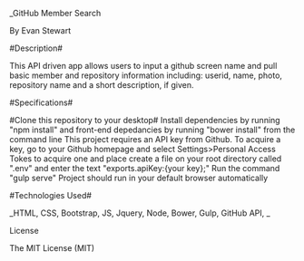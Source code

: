_GitHub Member Search

By Evan Stewart

#Description#

This API driven app allows users to input a github screen name and pull basic member and repository information including: userid, name, photo, repository name and a short description, if given.

#Specifications#

#Clone this repository to your desktop#
Install dependencies by running "npm install" and front-end depedancies by running "bower install" from the command line
This project requires an API key from Github. To acquire a key, go to your Github homepage and select Settings>Personal Access Tokes to acquire one and place create a file on your root directory called ".env" and enter the text "exports.apiKey:{your key};"
Run the command "gulp serve"
Project should run in your default browser automatically


#Technologies Used#

_HTML, CSS, Bootstrap, JS, Jquery, Node, Bower, Gulp, GitHub API, _

License

The MIT License (MIT)
